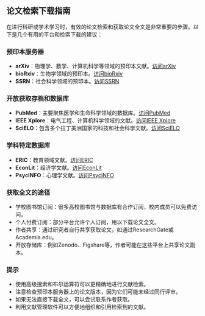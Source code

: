 ## 论文检索下载指南

在进行科研或学术学习时，有效的论文检索和获取论文全文是非常重要的步骤。以下是几个有用的平台和检索下载的建议：

### 预印本服务器
- **arXiv**：物理学、数学、计算机科学等领域的预印本文献。[访问arXiv](https://arxiv.org/)
- **bioRxiv**：生物学领域的预印本。[访问bioRxiv](https://www.biorxiv.org/)
- **SSRN**：社会科学领域的预印本。[访问SSRN](https://www.ssrn.com/)

### 开放获取存档和数据库
- **PubMed**：主要聚焦医学和生命科学领域的数据库。[访问PubMed](https://pubmed.ncbi.nlm.nih.gov/)
- **IEEE Xplore**：电气工程、计算机科学领域的文献。[访问IEEE Xplore](https://ieeexplore.ieee.org/Xplore/home.jsp)
- **SciELO**：包含多个拉丁美洲国家的科技和社会科学文献。[访问SciELO](https://scielo.org/)

### 学科特定数据库
- **ERIC**：教育领域文献。[访问ERIC](https://eric.ed.gov/)
- **EconLit**：经济学文献。[访问EconLit](https://www.aeaweb.org/econlit/)
- **PsycINFO**：心理学文献。[访问PsycINFO](https://www.apa.org/pubs/databases/psycinfo/index)

### 获取全文的途径
- 学校图书馆订阅：很多高校图书馆与数据库有合作订阅，校内成员可以免费访问。
- 个人付费订阅：部分平台允许个人订阅，用以下载论文全文。
- 作者共享：通过研究者自行共享获取论文，如通过ResearchGate或Academia.edu。
- 开放存储库：例如Zenodo、Figshare等，作者可能在这些平台上共享论文副本。

### 提示
- 使用高级搜索和布尔运算符可以更精确地进行文献检索。
- 注意检查预印本服务器上的论文版本，因为它们可能未经过同行评审。
- 如果无法直接下载全文，可以尝试联系作者获取。
- 利用文献管理软件可以方便地组织和引用检索到的文献。
